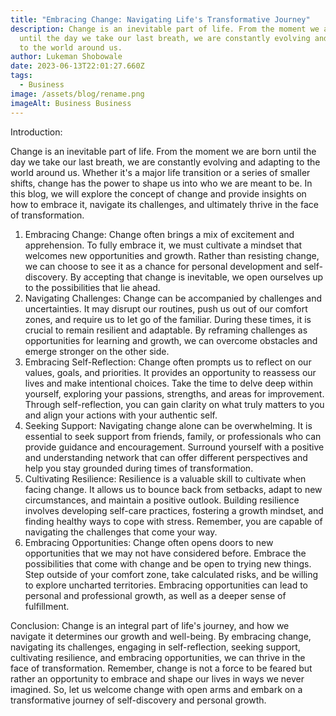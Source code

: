 ```yaml
---
title: "Embracing Change: Navigating Life's Transformative Journey"
description: Change is an inevitable part of life. From the moment we are born
  until the day we take our last breath, we are constantly evolving and adapting
  to the world around us.
author: Lukeman Shobowale
date: 2023-06-13T22:01:27.660Z
tags:
  - Business
image: /assets/blog/rename.png
imageAlt: Business Business
---
```

<!--StartFragment-->

Introduction:

<!--EndFragment-->

<!--StartFragment-->

Change is an inevitable part of life. From the moment we are born until the day we take our last breath, we are constantly evolving and adapting to the world around us. Whether it's a major life transition or a series of smaller shifts, change has the power to shape us into who we are meant to be. In this blog, we will explore the concept of change and provide insights on how to embrace it, navigate its challenges, and ultimately thrive in the face of transformation.

1. Embracing Change: Change often brings a mix of excitement and apprehension. To fully embrace it, we must cultivate a mindset that welcomes new opportunities and growth. Rather than resisting change, we can choose to see it as a chance for personal development and self-discovery. By accepting that change is inevitable, we open ourselves up to the possibilities that lie ahead.
2. Navigating Challenges: Change can be accompanied by challenges and uncertainties. It may disrupt our routines, push us out of our comfort zones, and require us to let go of the familiar. During these times, it is crucial to remain resilient and adaptable. By reframing challenges as opportunities for learning and growth, we can overcome obstacles and emerge stronger on the other side.
3. Embracing Self-Reflection: Change often prompts us to reflect on our values, goals, and priorities. It provides an opportunity to reassess our lives and make intentional choices. Take the time to delve deep within yourself, exploring your passions, strengths, and areas for improvement. Through self-reflection, you can gain clarity on what truly matters to you and align your actions with your authentic self.
4. Seeking Support: Navigating change alone can be overwhelming. It is essential to seek support from friends, family, or professionals who can provide guidance and encouragement. Surround yourself with a positive and understanding network that can offer different perspectives and help you stay grounded during times of transformation.
5. Cultivating Resilience: Resilience is a valuable skill to cultivate when facing change. It allows us to bounce back from setbacks, adapt to new circumstances, and maintain a positive outlook. Building resilience involves developing self-care practices, fostering a growth mindset, and finding healthy ways to cope with stress. Remember, you are capable of navigating the challenges that come your way.
6. Embracing Opportunities: Change often opens doors to new opportunities that we may not have considered before. Embrace the possibilities that come with change and be open to trying new things. Step outside of your comfort zone, take calculated risks, and be willing to explore uncharted territories. Embracing opportunities can lead to personal and professional growth, as well as a deeper sense of fulfillment.

Conclusion: Change is an integral part of life's journey, and how we navigate it determines our growth and well-being. By embracing change, navigating its challenges, engaging in self-reflection, seeking support, cultivating resilience, and embracing opportunities, we can thrive in the face of transformation. Remember, change is not a force to be feared but rather an opportunity to embrace and shape our lives in ways we never imagined. So, let us welcome change with open arms and embark on a transformative journey of self-discovery and personal growth.



<!--EndFragment-->